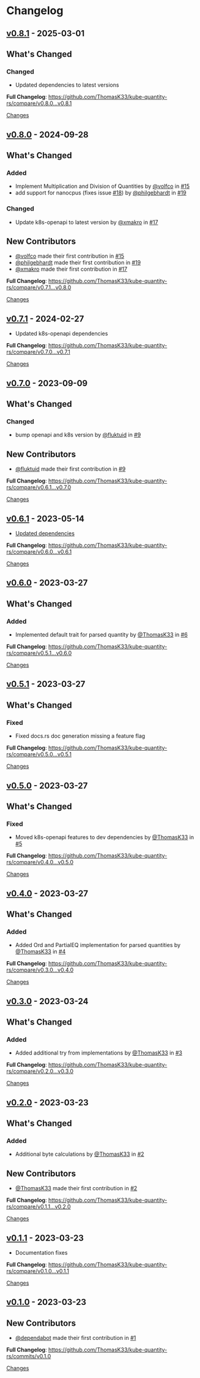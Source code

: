# Changelog

<a id="v0.8.1"></a>
## [v0.8.1](https://github.com/ThomasK33/kube-quantity-rs/releases/tag/v0.8.1) - 2025-03-01

## What's Changed
### Changed
* Updated dependencies to latest versions


**Full Changelog**: https://github.com/ThomasK33/kube-quantity-rs/compare/v0.8.0...v0.8.1

[Changes][v0.8.1]


<a id="v0.8.0"></a>
## [v0.8.0](https://github.com/ThomasK33/kube-quantity-rs/releases/tag/v0.8.0) - 2024-09-28

## What's Changed
### Added
* Implement Multiplication and Division of Quantities by [@volfco](https://github.com/volfco) in [#15](https://github.com/ThomasK33/kube-quantity-rs/pull/15)
* add support for nanocpus (fixes issue [#18](https://github.com/ThomasK33/kube-quantity-rs/issues/18)) by [@philgebhardt](https://github.com/philgebhardt) in [#19](https://github.com/ThomasK33/kube-quantity-rs/pull/19)
### Changed
* Update k8s-openapi to latest version by [@xmakro](https://github.com/xmakro) in [#17](https://github.com/ThomasK33/kube-quantity-rs/pull/17)

## New Contributors
* [@volfco](https://github.com/volfco) made their first contribution in [#15](https://github.com/ThomasK33/kube-quantity-rs/pull/15)
* [@philgebhardt](https://github.com/philgebhardt) made their first contribution in [#19](https://github.com/ThomasK33/kube-quantity-rs/pull/19)
* [@xmakro](https://github.com/xmakro) made their first contribution in [#17](https://github.com/ThomasK33/kube-quantity-rs/pull/17)

**Full Changelog**: https://github.com/ThomasK33/kube-quantity-rs/compare/v0.7.1...v0.8.0

[Changes][v0.8.0]


<a id="v0.7.1"></a>
## [v0.7.1](https://github.com/ThomasK33/kube-quantity-rs/releases/tag/v0.7.1) - 2024-02-27

- Updated k8s-openapi dependencies

**Full Changelog**: https://github.com/ThomasK33/kube-quantity-rs/compare/v0.7.0...v0.7.1

[Changes][v0.7.1]


<a id="v0.7.0"></a>
## [v0.7.0](https://github.com/ThomasK33/kube-quantity-rs/releases/tag/v0.7.0) - 2023-09-09

<!-- Release notes generated using configuration in .github/release.yml at v0.7.0 -->

## What's Changed
### Changed
* bump openapi and k8s version by [@fluktuid](https://github.com/fluktuid) in [#9](https://github.com/ThomasK33/kube-quantity-rs/pull/9)

## New Contributors
* [@fluktuid](https://github.com/fluktuid) made their first contribution in [#9](https://github.com/ThomasK33/kube-quantity-rs/pull/9)

**Full Changelog**: https://github.com/ThomasK33/kube-quantity-rs/compare/v0.6.1...v0.7.0

[Changes][v0.7.0]


<a id="v0.6.1"></a>
## [v0.6.1](https://github.com/ThomasK33/kube-quantity-rs/releases/tag/v0.6.1) - 2023-05-14

<!-- Release notes generated using configuration in .github/release.yml at v0.6.1 -->

- [Updated dependencies](https://github.com/ThomasK33/kube-quantity-rs/commit/1fa2dda85d20e8acb7bdc3d75a00dbee7dfad18b)

**Full Changelog**: https://github.com/ThomasK33/kube-quantity-rs/compare/v0.6.0...v0.6.1

[Changes][v0.6.1]


<a id="v0.6.0"></a>
## [v0.6.0](https://github.com/ThomasK33/kube-quantity-rs/releases/tag/v0.6.0) - 2023-03-27

<!-- Release notes generated using configuration in .github/release.yml at v0.6.0 -->

## What's Changed
### Added
* Implemented default trait for parsed quantity by [@ThomasK33](https://github.com/ThomasK33) in [#6](https://github.com/ThomasK33/kube-quantity-rs/pull/6)


**Full Changelog**: https://github.com/ThomasK33/kube-quantity-rs/compare/v0.5.1...v0.6.0

[Changes][v0.6.0]


<a id="v0.5.1"></a>
## [v0.5.1](https://github.com/ThomasK33/kube-quantity-rs/releases/tag/v0.5.1) - 2023-03-27

<!-- Release notes generated using configuration in .github/release.yml at v0.5.1 -->

## What's Changed
### Fixed
* Fixed docs.rs doc generation missing a feature flag

**Full Changelog**: https://github.com/ThomasK33/kube-quantity-rs/compare/v0.5.0...v0.5.1

[Changes][v0.5.1]


<a id="v0.5.0"></a>
## [v0.5.0](https://github.com/ThomasK33/kube-quantity-rs/releases/tag/v0.5.0) - 2023-03-27

<!-- Release notes generated using configuration in .github/release.yml at v0.5.0 -->

## What's Changed
### Fixed
* Moved k8s-openapi features to dev dependencies by [@ThomasK33](https://github.com/ThomasK33) in [#5](https://github.com/ThomasK33/kube-quantity-rs/pull/5)


**Full Changelog**: https://github.com/ThomasK33/kube-quantity-rs/compare/v0.4.0...v0.5.0

[Changes][v0.5.0]


<a id="v0.4.0"></a>
## [v0.4.0](https://github.com/ThomasK33/kube-quantity-rs/releases/tag/v0.4.0) - 2023-03-27

<!-- Release notes generated using configuration in .github/release.yml at v0.4.0 -->

## What's Changed
### Added
* Added Ord and PartialEQ implementation for parsed quantities by [@ThomasK33](https://github.com/ThomasK33) in [#4](https://github.com/ThomasK33/kube-quantity-rs/pull/4)


**Full Changelog**: https://github.com/ThomasK33/kube-quantity-rs/compare/v0.3.0...v0.4.0

[Changes][v0.4.0]


<a id="v0.3.0"></a>
## [v0.3.0](https://github.com/ThomasK33/kube-quantity-rs/releases/tag/v0.3.0) - 2023-03-24

<!-- Release notes generated using configuration in .github/release.yml at v0.3.0 -->

## What's Changed
### Added
* Added additional try from implementations by [@ThomasK33](https://github.com/ThomasK33) in [#3](https://github.com/ThomasK33/kube-quantity-rs/pull/3)


**Full Changelog**: https://github.com/ThomasK33/kube-quantity-rs/compare/v0.2.0...v0.3.0

[Changes][v0.3.0]


<a id="v0.2.0"></a>
## [v0.2.0](https://github.com/ThomasK33/kube-quantity-rs/releases/tag/v0.2.0) - 2023-03-23

<!-- Release notes generated using configuration in .github/release.yml at v0.2.0 -->

## What's Changed
### Added
* Additional byte calculations by [@ThomasK33](https://github.com/ThomasK33) in [#2](https://github.com/ThomasK33/kube-quantity-rs/pull/2)

## New Contributors
* [@ThomasK33](https://github.com/ThomasK33) made their first contribution in [#2](https://github.com/ThomasK33/kube-quantity-rs/pull/2)

**Full Changelog**: https://github.com/ThomasK33/kube-quantity-rs/compare/v0.1.1...v0.2.0

[Changes][v0.2.0]


<a id="v0.1.1"></a>
## [v0.1.1](https://github.com/ThomasK33/kube-quantity-rs/releases/tag/v0.1.1) - 2023-03-23

<!-- Release notes generated using configuration in .github/release.yml at v0.1.1 -->

- Documentation fixes

**Full Changelog**: https://github.com/ThomasK33/kube-quantity-rs/compare/v0.1.0...v0.1.1

[Changes][v0.1.1]


<a id="v0.1.0"></a>
## [v0.1.0](https://github.com/ThomasK33/kube-quantity-rs/releases/tag/v0.1.0) - 2023-03-23

<!-- Release notes generated using configuration in .github/release.yml at v0.1.0 -->


## New Contributors
* [@dependabot](https://github.com/dependabot) made their first contribution in [#1](https://github.com/ThomasK33/kube-quantity-rs/pull/1)

**Full Changelog**: https://github.com/ThomasK33/kube-quantity-rs/commits/v0.1.0

[Changes][v0.1.0]


[v0.8.1]: https://github.com/ThomasK33/kube-quantity-rs/compare/v0.8.0...v0.8.1
[v0.8.0]: https://github.com/ThomasK33/kube-quantity-rs/compare/v0.7.1...v0.8.0
[v0.7.1]: https://github.com/ThomasK33/kube-quantity-rs/compare/v0.7.0...v0.7.1
[v0.7.0]: https://github.com/ThomasK33/kube-quantity-rs/compare/v0.6.1...v0.7.0
[v0.6.1]: https://github.com/ThomasK33/kube-quantity-rs/compare/v0.6.0...v0.6.1
[v0.6.0]: https://github.com/ThomasK33/kube-quantity-rs/compare/v0.5.1...v0.6.0
[v0.5.1]: https://github.com/ThomasK33/kube-quantity-rs/compare/v0.5.0...v0.5.1
[v0.5.0]: https://github.com/ThomasK33/kube-quantity-rs/compare/v0.4.0...v0.5.0
[v0.4.0]: https://github.com/ThomasK33/kube-quantity-rs/compare/v0.3.0...v0.4.0
[v0.3.0]: https://github.com/ThomasK33/kube-quantity-rs/compare/v0.2.0...v0.3.0
[v0.2.0]: https://github.com/ThomasK33/kube-quantity-rs/compare/v0.1.1...v0.2.0
[v0.1.1]: https://github.com/ThomasK33/kube-quantity-rs/compare/v0.1.0...v0.1.1
[v0.1.0]: https://github.com/ThomasK33/kube-quantity-rs/tree/v0.1.0

<!-- Generated by https://github.com/rhysd/changelog-from-release v3.9.0 -->
